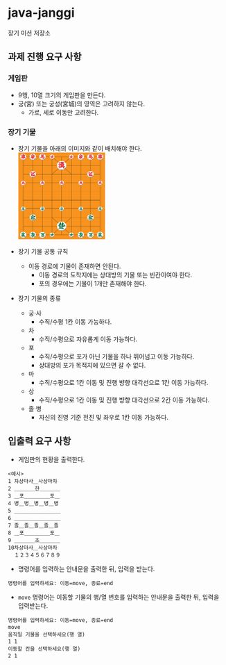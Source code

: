 # java-janggi

장기 미션 저장소

## 과제 진행 요구 사항

### 게임판

- 9행, 10열 크기의 게임판을 만든다.
- 궁(宮) 또는 궁성(宮城)의 영역은 고려하지 않는다.
    - 가로, 세로 이동만 고려한다.

### 장기 기물

- 장기 기물을 아래의 이미지와 같이 배치해야 한다.    
  <img src="./img/Janggi_board.png" width="200" height="200">

- 장기 기물 공통 규칙
    - 이동 경로에 기물이 존재하면 안된다.
        - 이동 경로의 도착지에는 상대방의 기물 또는 빈칸이여야 한다.
        - 포의 경우에는 기물이 1개만 존재해야 한다.

- 장기 기물의 종류
    - 궁·사
        - 수직/수평 1칸 이동 가능하다.
    - 차
        - 수직/수평으로 자유롭게 이동 가능하다.
    - 포
        - 수직/수평으로 포가 아닌 기물을 하나 뛰어넘고 이동 가능하다.
        - 상대방의 포가 목적지에 있으면 갈 수 없다.
    - 마
        - 수직/수평으로 1칸 이동 및 진행 뱡향 대각선으로 1칸 이동 가능하다.
    - 상
        - 수직/수평으로 1칸 이동 및 진행 뱡향 대각선으로 2칸 이동 가능하다.
    - 졸·병
        - 자신의 진영 기준 전진 및 좌우로 1칸 이동 가능하다.

## 입출력 요구 사항

- 게임판의 현황을 출력한다.

```text
<예시>
1 차상마사＿사상마차
2 ＿＿＿＿한＿＿＿＿
3 ＿포＿＿＿＿＿포＿
4 병＿병＿병＿병＿병
5 ＿＿＿＿＿＿＿＿＿
6 ＿＿＿＿＿＿＿＿＿
7 졸＿졸＿졸＿졸＿졸
8 ＿포＿＿＿＿＿포＿
9 ＿＿＿＿초＿＿＿＿
10차상마사＿사상마차
  １２３４５６７８９
```

- 명령어를 입력하는 안내문을 출력한 뒤, 입력을 받는다.

```text
명령어를 입력하세요: 이동=move, 종료=end
```

- `move` 명령어는 이동할 기물의 행/열 번호를 입력하는 안내문을 출력한 뒤, 입력을 입력받는다.

```text
명령어를 입력하세요: 이동=move, 종료=end
move
움직일 기물을 선택하세요(행 열)
1 1
이동할 칸을 선택하세요(행 열)
2 1
```